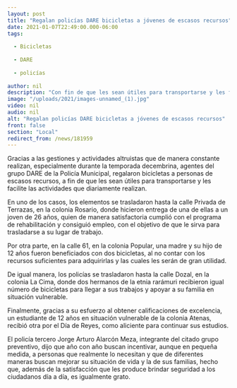 ```yaml
---
layout: post
title: "Regalan policías DARE bicicletas a jóvenes de escasos recursos"
date: 2021-01-07T22:49:00.000-06:00
tags:
  
  - Bicicletas
  
  - DARE
  
  - policías
  
author: nil
description: "Con fin de que les sean útiles para transportarse y les facilite las actividades que diariamente realizan."
image: "/uploads/2021/images-unnamed_(1).jpg"
video: nil
audio: nil
alt: "Regalan policías DARE bicicletas a jóvenes de escasos recursos"
front: false
section: "Local"
redirect_from: /news/181959
---
```


Gracias a las gestiones y actividades altruistas que de manera constante realizan, especialmente durante la temporada decembrina, agentes del grupo DARE de la Policía Municipal, regalaron bicicletas a personas de escasos recursos, a fin de que les sean útiles para transportarse y les facilite las actividades que diariamente realizan.

En uno de los casos, los elementos se trasladaron hasta la calle Privada de Terrazas, en la colonia Rosario, donde hicieron entrega de una de ellas a un joven de 26 años, quien de manera satisfactoria cumplió con el programa de rehabilitación y consiguió empleo, con el objetivo de que le sirva para trasladarse a su lugar de trabajo.

Por otra parte, en la calle 61, en la colonia Popular, una madre y su hijo de 12 años fueron beneficiados con dos bicicletas, al no contar con los recursos suficientes para adquirirlas y las cuales les serán de gran utilidad.

De igual manera, los policías se trasladaron hasta la calle Dozal, en la colonia La Cima, donde dos hermanos de la etnia rarámuri recibieron igual número de bicicletas para llegar a sus trabajos y apoyar a su familia en situación vulnerable.

Finalmente, gracias a su esfuerzo al obtener calificaciones de excelencia, un estudiante de 12 años en situación vulnerable de la colonia Atenas, recibió otra por el Día de Reyes, como aliciente para continuar sus estudios.

El policía tercero Jorge Arturo Alarcón Meza, integrante del citado grupo preventivo, dijo que año con año buscan incentivar, aunque en pequeña medida, a personas que realmente lo necesitan y que de diferentes maneras buscan mejorar su situación de vida y la de sus familias, hecho que, además de la satisfacción que les produce brindar seguridad a los ciudadanos día a día, es igualmente grato.